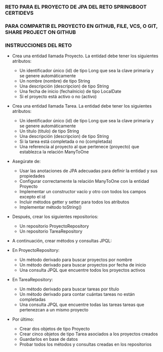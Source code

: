 ### RETO PARA EL PROYECTO DE JPA DEL RETO SPRINGBOOT CERTIDEVS

### PARA COMPARTIR EL PROYECTO EN GITHUB, FILE, VCS, O GIT, SHARE PROJECT ON GITHUB


### INSTRUCCIONES DEL RETO


- Crea una entidad llamada Proyecto. La entidad debe tener los siguientes atributos:

    - Un identificador único (id) de tipo Long que sea la clave primaria y se genere automáticamente
    - Un nombre (nombre) de tipo String
    - Una descripción (descripcion) de tipo String
    - Una fecha de inicio (fechaInicio) de tipo LocalDate
    - Si el proyecto está activo o no (activo)

- Crea una entidad llamada Tarea. La entidad debe tener los siguientes atributos:

    - Un identificador único (id) de tipo Long que sea la clave primaria y se genere automáticamente
    - Un título (titulo) de tipo String
    - Una descripción (descripcion) de tipo String
    - Si la tarea está completada o no (completada)
    - Una referencia al proyecto al que pertenece (proyecto) que establezca la relación ManyToOne
    
- Asegúrate de:
    
     - Usar las anotaciones de JPA adecuadas para definir la entidad y sus propiedades
     - Configurar correctamente la relación ManyToOne con la entidad Proyecto
     - Implementar un constructor vacío y otro con todos los campos excepto el id
     - Incluir métodos getter y setter para todos los atributos
     - Implementar método toString()
     
- Después, crear los siguientes repositorios:

  - Un repositorio ProyectoRepository
  - Un repositorio TareaRepository
  
- A continuación, crear métodos y consultas JPQL:

- En ProyectoRepository:
    - Un método derivado para buscar proyectos por nombre
    - Un método derivado para buscar proyectos por fecha de inicio
    - Una consulta JPQL que encuentre todos los proyectos activos
      
- En TareaRepository:
    - Un método derivado para buscar tareas por título
    - Un método derivado para contar cuántas tareas no están completadas
    - Una consulta JPQL que encuentre todas las tareas tareas que pertenezcan a un mismo proyecto

- Por último:

  - Crear dos objetos de tipo Proyecto
  - Crear cinco objetos de tipo Tarea asociados a los proyectos creados
  - Guardarlos en base de datos
  - Probar todos los métodos y consultas creadas en los repositorios
